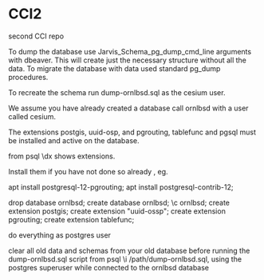 # CCI2

second CCI repo

To dump the database use Jarvis_Schema_pg_dump_cmd_line arguments with dbeaver.  This will create just the necessary structure without all the data.  To migrate the database with data used standard pg_dump procedures.

To recreate the schema run dump-ornlbsd.sql as the cesium user.

We assume you have already created a database call ornlbsd with a user called cesium. 

The extensions postgis, uuid-osp, and pgrouting, tablefunc and pgsql must be installed and active on the database. 

from psql \dx shows extensions.

Install them if you have not done so already
, eg. 

apt install postgresql-12-pgrouting;
apt install postgresql-contrib-12;



drop database ornlbsd;
create database ornlbsd;
\c ornlbsd;
create extension postgis;
create extension "uuid-ossp";
create extension pgrouting;
create extension tablefunc;

do everything as postgres user

clear all old data and schemas from your old database before running the dump-ornlbsd.sql script from psql
\i /path/dump-ornlbsd.sql, using the postgres superuser while connected to the ornlbsd database

